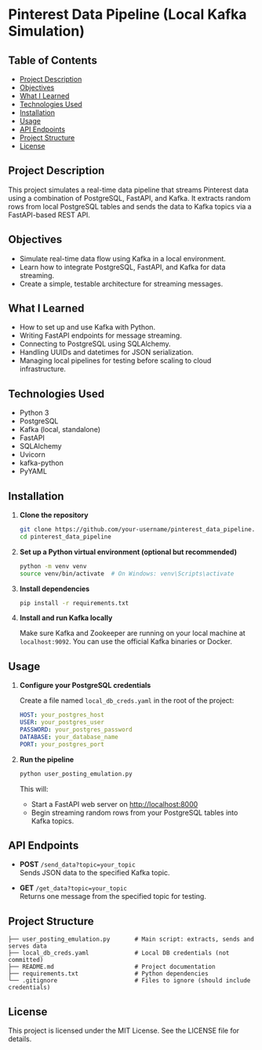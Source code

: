 # Pinterest Data Pipeline (Local Kafka Simulation)

## Table of Contents

- [Project Description](#project-description)
- [Objectives](#objectives)
- [What I Learned](#what-i-learned)
- [Technologies Used](#technologies-used)
- [Installation](#installation)
- [Usage](#usage)
- [API Endpoints](#api-endpoints)
- [Project Structure](#project-structure)
- [License](#license)

## Project Description

This project simulates a real-time data pipeline that streams Pinterest data using a combination of PostgreSQL, FastAPI, and Kafka. It extracts random rows from local PostgreSQL tables and sends the data to Kafka topics via a FastAPI-based REST API.

## Objectives

- Simulate real-time data flow using Kafka in a local environment.
- Learn how to integrate PostgreSQL, FastAPI, and Kafka for data streaming.
- Create a simple, testable architecture for streaming messages.

## What I Learned

- How to set up and use Kafka with Python.
- Writing FastAPI endpoints for message streaming.
- Connecting to PostgreSQL using SQLAlchemy.
- Handling UUIDs and datetimes for JSON serialization.
- Managing local pipelines for testing before scaling to cloud infrastructure.

## Technologies Used

- Python 3
- PostgreSQL
- Kafka (local, standalone)
- FastAPI
- SQLAlchemy
- Uvicorn
- kafka-python
- PyYAML

## Installation

1. **Clone the repository**

    ```bash
    git clone https://github.com/your-username/pinterest_data_pipeline.git
    cd pinterest_data_pipeline
    ```

2. **Set up a Python virtual environment (optional but recommended)**

    ```bash
    python -m venv venv
    source venv/bin/activate  # On Windows: venv\Scripts\activate
    ```

3. **Install dependencies**

    ```bash
    pip install -r requirements.txt
    ```

4. **Install and run Kafka locally**

    Make sure Kafka and Zookeeper are running on your local machine at `localhost:9092`. You can use the official Kafka binaries or Docker.

## Usage

1. **Configure your PostgreSQL credentials**

    Create a file named `local_db_creds.yaml` in the root of the project:

    ```yaml
    HOST: your_postgres_host
    USER: your_postgres_user
    PASSWORD: your_postgres_password
    DATABASE: your_database_name
    PORT: your_postgres_port
    ```

2. **Run the pipeline**

    ```bash
    python user_posting_emulation.py
    ```

    This will:
    - Start a FastAPI web server on [http://localhost:8000](http://localhost:8000)
    - Begin streaming random rows from your PostgreSQL tables into Kafka topics.

## API Endpoints

- **POST** `/send_data?topic=your_topic`  
  Sends JSON data to the specified Kafka topic.

- **GET** `/get_data?topic=your_topic`  
  Returns one message from the specified topic for testing.

## Project Structure

```pinterest_data_pipeline/
├── user_posting_emulation.py       # Main script: extracts, sends and serves data
├── local_db_creds.yaml             # Local DB credentials (not committed)
├── README.md                       # Project documentation
├── requirements.txt                # Python dependencies
└── .gitignore                      # Files to ignore (should include credentials)
```
## License

This project is licensed under the MIT License. See the LICENSE file for details.